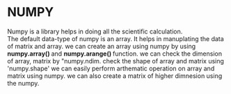 # NUMPY
<p> Numpy is a library helps in doing all the scientific calculation. <br/>
The default data-type of numpy is an array. 
It helps in manuplating the data of matrix and array.
  we can create an array using numpy by using <strong> numpy.array() </strong> and <strong> numpy.arange() </strong> function.
we can check the dimension of array, matrix by "numpy.ndim.
check the shape of array and matrix using 'numpy.shape'
we can easily perform arthematic operation on array and matrix using numpy.
we can also create a matrix of higher dimnesion using the numpy.
  </p>
